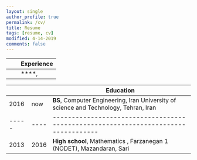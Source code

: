 ```yaml
---
layout: single
author_profile: true
permalink: /cv/
title: Resume
tags: [resume, cv]
modified: 4-14-2019
comments: false
---
```



|    |    | **Experience**                                                             |
|----|----|-------------------------------------------------------------------------------|
|| | ****,  |



|     |    |**Education**                                                               |
|-----|----|----------------------------------------------------------------------------------|
|2016| now| **BS**, Computer Engineering, Iran University of science and Technology, Tehran, Iran |
|-----|----|----------------------------------------------------------------------------------|
|2013|2016| **High school**, Mathematics , Farzanegan 1 (NODET), Mazandaran, Sari              |
